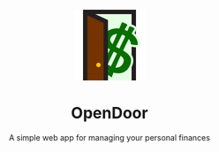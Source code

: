 <p align="center">
    <img src="public/img/logo.svg" width="128">
</p>
<h1 align="center">OpenDoor</h1>
<p align="center">A simple web app for managing your personal finances</p>
